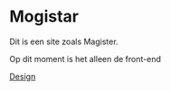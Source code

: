 # Mogistar

Dit is een site zoals Magister.

Op dit moment is het alleen de front-end


[Design](https://xd.adobe.com/spec/8c5518d6-7c0c-4311-5c0a-772c3ec6b1d3-fa64/)
